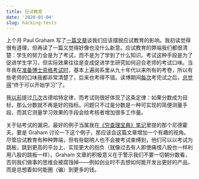 ```yaml
---
title: 应试教育
date: '2020-01-04'
slug: hacking-tests
---
```


上个月 Paul Graham 写了[一篇文章](http://paulgraham.com/lesson.html)谈我们应该摆脱应试教育的影响。我初读觉得很有道理，但再读了一篇又觉得好像也没什么新意。应试教育的弊端我们都很清楚：学生的努力会是为了考试，而不是为了学到了什么知识。考试这种手段是为了促进学生学习，但实际效果往往是变成促进学生研究如何迎合老师的考试口味。当年我在[准备博士资格考试时](/cn/2011/07/exams-done/)，基本上遍阅系里从九十年代以来所有的考卷，所以有些老师的口味我都非常清楚了，后来也考得不错。读博期间[每次](/cn/2010/12/study-after-the-exams/)考完试之后，[总觉得](/cn/2011/05/i-hate-exams/)“终于可以开始学习”了。

我[以前](/cn/2018/06/spe/)提过[几次](/cn/2019/04/996-icu/)古德哈特定律，而考试则很好体现了这条定律：如果分数成为目标，那么分数就不再是好的指标。问题只不过是分数是一种可实现的简便测量手段，而其它测量学习效果的手段会给考核者增加很多工作量。

关于钻考试的漏洞，最好的例子当属我在[《穷查理宝典》笔记](/cn/2018/08/poor-charlies-almanack/)里提的那个尼德霍夫。要是 Graham 讨论一下这个例子，那应该会这篇文章增加一个有趣的视角。尽管应试教育有种种弊端，但有些聪明人也不会被考试束缚到，他们可以以考试为跳板，跳到更高的平台上、实现更大的抱负（就像过去有人即使痛恨八股也一样利用八股的跳板一样）。Graham 文章的积极意义在于警示我们不要一切朝分数看，否则我们做事的思维会被腐蚀掉——例如创业时不去想如何能开发出更好的产品，而是总想着如何能圈（骗）到更多的钱。
